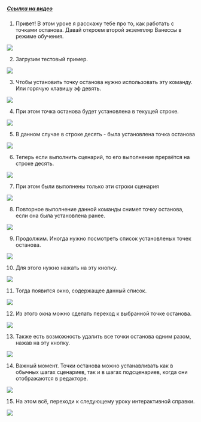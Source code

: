 ﻿##### [Ссылка на видео](https://youtu.be/Q12zLNxZn-8)

001. Привет! В этом уроке я расскажу тебе про то, как работать с точками останова. Давай откроем второй экземпляр Ванессы в режиме обучения.

![](https://vanessa-files.do.bit-erp.ru/Doc/1.2.041.1/MD/Глава02/images/001_КнопкиРаботаСТочкамиОстанова.png)

002. Загрузим тестовый пример.

![](https://vanessa-files.do.bit-erp.ru/Doc/1.2.041.1/MD/Глава02/images/005_КнопкиРаботаСТочкамиОстанова.png)

003. Чтобы установить точку останова нужно использовать эту команду. Или горячую клавишу эф девять.

![](https://vanessa-files.do.bit-erp.ru/Doc/1.2.041.1/MD/Глава02/images/009_КнопкиРаботаСТочкамиОстанова.png)

004. При этом точка останова будет установлена в текущей строке.

![](https://vanessa-files.do.bit-erp.ru/Doc/1.2.041.1/MD/Глава02/images/014_КнопкиРаботаСТочкамиОстанова.png)

005. В данном случае в строке десять - была установлена точка останова

![](https://vanessa-files.do.bit-erp.ru/Doc/1.2.041.1/MD/Глава02/images/017_КнопкиРаботаСТочкамиОстанова.png)

006. Теперь если выполнить сценарий, то его выполнение прервётся на строке десять.

![](https://vanessa-files.do.bit-erp.ru/Doc/1.2.041.1/MD/Глава02/images/022_КнопкиРаботаСТочкамиОстанова.png)

007. При этом были выполнены только эти строки сценария

![](https://vanessa-files.do.bit-erp.ru/Doc/1.2.041.1/MD/Глава02/images/025_КнопкиРаботаСТочкамиОстанова.png)

008. Повторное выполнение данной команды снимет точку останова, если она была установлена ранее.

![](https://vanessa-files.do.bit-erp.ru/Doc/1.2.041.1/MD/Глава02/images/031_КнопкиРаботаСТочкамиОстанова.png)

009. Продолжим. Иногда нужно посмотреть список установленых точек останова.

![](https://vanessa-files.do.bit-erp.ru/Doc/1.2.041.1/MD/Глава02/images/034_КнопкиРаботаСТочкамиОстанова.png)

010. Для этого нужно нажать на эту кнопку.

![](https://vanessa-files.do.bit-erp.ru/Doc/1.2.041.1/MD/Глава02/images/038_КнопкиРаботаСТочкамиОстанова.png)

011. Тогда появится окно, содержащее данный список.

![](https://vanessa-files.do.bit-erp.ru/Doc/1.2.041.1/MD/Глава02/images/045_КнопкиРаботаСТочкамиОстанова.png)

012. Из этого окна можно сделать переход к выбранной точке останова.

![](https://vanessa-files.do.bit-erp.ru/Doc/1.2.041.1/MD/Глава02/images/050_КнопкиРаботаСТочкамиОстанова.png)

013. Также есть возможность удалить все точки останова одним разом, нажав на эту кнопку.

![](https://vanessa-files.do.bit-erp.ru/Doc/1.2.041.1/MD/Глава02/images/065_КнопкиРаботаСТочкамиОстанова.png)

014. Важный момент. Точки останова можно устанавливать как в обычных шагах сценариев, так и в шагах подсценариев, когда они отображаются в редакторе.

![](https://vanessa-files.do.bit-erp.ru/Doc/1.2.041.1/MD/Глава02/images/069_КнопкиРаботаСТочкамиОстанова.png)

015. На этом всё, переходи к следующему уроку интерактивной справки.

![](https://vanessa-files.do.bit-erp.ru/Doc/1.2.041.1/MD/Глава02/images/070_КнопкиРаботаСТочкамиОстанова.png)
